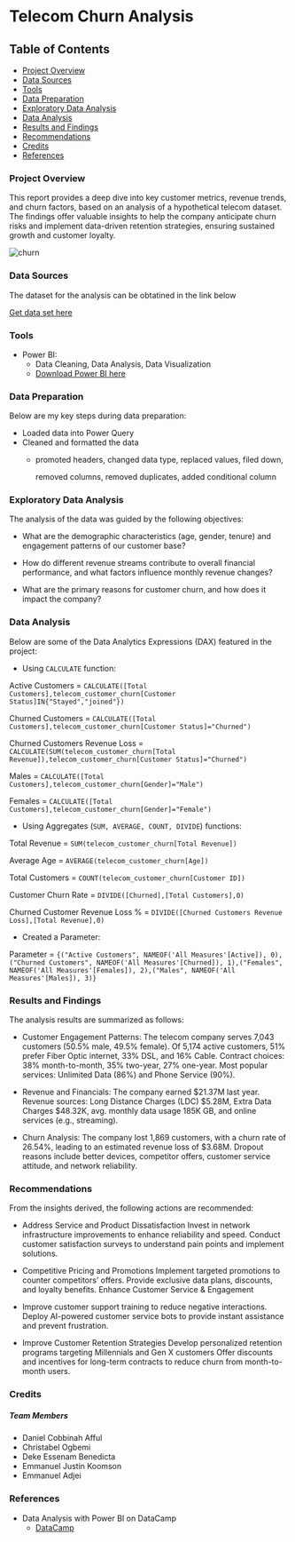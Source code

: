 # Telecom Churn Analysis

## Table of Contents
- [Project Overview](#project-overview)
- [Data Sources](#data-sources)
- [Tools](#tools)
- [Data Preparation](#data-preparation)
- [Exploratory Data Analysis](#exploratory-data-analysis)
- [Data Analysis](#data-analysis)
- [Results and Findings](#results-and-findings)
-  [Recommendations](#recommendations)
-   [Credits](#credits)
-   [References](#references)

### Project Overview
This report provides a deep dive into key customer metrics, revenue trends, and churn factors, based on an analysis of a hypothetical telecom dataset. The findings offer valuable insights to help the company anticipate churn risks and implement data-driven retention strategies, ensuring sustained growth and customer loyalty.

![churn](https://github.com/user-attachments/assets/7f2eb561-4c0d-441c-90d9-5535687c5b34)

 
### Data Sources

The dataset for the analysis can be obtatined in the link below 

[Get data set here](https://selar.co/m/mk-data-consultz1)

### Tools
-  Power BI:
    -  Data Cleaning, Data Analysis, Data Visualization
    -   [Download Power BI here](https//microsoft.com)

### Data Preparation
Below are my key steps during data preparation:
-  Loaded data into Power Query 
-  Cleaned and formatted the data
    -   promoted headers, changed data type, replaced values, filed down,

        removed columns, removed duplicates, added conditional column

### Exploratory Data Analysis
The analysis of the data was guided by the following objectives:

- What are the demographic characteristics (age, gender, tenure) and engagement patterns of our customer base?
  
- How do different revenue streams contribute to overall financial performance, and what factors influence monthly revenue changes?
  
- What are the primary reasons for customer churn, and how does it impact the company?

### Data Analysis
Below are some of the Data Analytics Expressions (DAX) featured in the project:
-	Using ```CALCULATE``` function:
  
Active Customers = ```CALCULATE([Total Customers],telecom_customer_churn[Customer Status]IN{"Stayed","joined"})```

Churned Customers = ```CALCULATE([Total Customers],telecom_customer_churn[Customer Status]="Churned")```

Churned Customers Revenue Loss = ```CALCULATE(SUM(telecom_customer_churn[Total Revenue]),telecom_customer_churn[Customer Status]="Churned")```

Males = ```CALCULATE([Total Customers],telecom_customer_churn[Gender]="Male")```

Females = ```CALCULATE([Total Customers],telecom_customer_churn[Gender]="Female")```




-	Using Aggregates (```SUM, AVERAGE, COUNT, DIVIDE```)  functions:
  
 Total Revenue = ```SUM(telecom_customer_churn[Total Revenue])```
 
Average Age = ```AVERAGE(telecom_customer_churn[Age])```

Total Customers = ```COUNT(telecom_customer_churn[Customer ID])```

Customer Churn Rate = ```DIVIDE([Churned],[Total Customers],0)```

Churned Customer Revenue Loss % = ```DIVIDE([Churned Customers Revenue Loss],[Total Revenue],0)```




-	Created a Parameter:

Parameter = ```{("Active Customers", NAMEOF('All Measures'[Active]), 0),("Churned Customers", NAMEOF('All Measures'[Churned]), 1),("Females", NAMEOF('All Measures'[Females]), 2),("Males", NAMEOF('All Measures'[Males]), 3)}```
    
### Results and Findings
The analysis results are summarized as follows:

-  Customer Engagement Patterns:
The telecom company serves 7,043 customers (50.5% male, 49.5% female). Of 5,174 active customers, 51% prefer Fiber Optic internet, 33% DSL, and 16% Cable. Contract choices: 38% month-to-month, 35% two-year, 27% one-year. Most popular services: Unlimited Data (86%) and Phone Service (90%).

-  Revenue and Financials:
The company earned $21.37M last year. Revenue sources: Long Distance Charges (LDC) $5.28M, Extra Data Charges $48.32K, avg. monthly data usage 185K GB, and online services (e.g., streaming).

-  Churn Analysis:
The company lost 1,869 customers, with a churn rate of 26.54%, leading to an estimated revenue loss of $3.68M. Dropout reasons include better devices, competitor offers, customer service attitude, and network reliability.

### Recommendations
From the insights derived, the following actions are recommended:

- Address Service and Product Dissatisfaction
Invest in network infrastructure improvements to enhance reliability and speed.
Conduct customer satisfaction surveys to understand pain points and implement solutions.

- Competitive Pricing and Promotions
Implement targeted promotions to counter competitors’ offers.
Provide exclusive data plans, discounts, and loyalty benefits. Enhance Customer Service & Engagement

- Improve customer support training to reduce negative interactions.
Deploy AI-powered customer service bots to provide instant assistance and prevent frustration.  

- Improve Customer Retention Strategies
Develop personalized retention programs targeting Millennials and Gen X customers
Offer discounts and incentives for long-term contracts to reduce churn from month-to-month users.

### Credits
##### Team Members
- Daniel Cobbinah Afful
- Christabel Ogbemi
- Deke Essenam Benedicta
- Emmanuel Justin Koomson
- Emmanuel Adjei

### References
- Data Analysis with Power BI on DataCamp
   -    [DataCamp](https//Datacamp.com)
